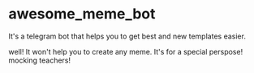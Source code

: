 # awesome_meme_bot
It's a telegram  bot that helps you to get best and new templates easier.

well! It won't help you to create any meme. It's for a special perspose! mocking teachers!
